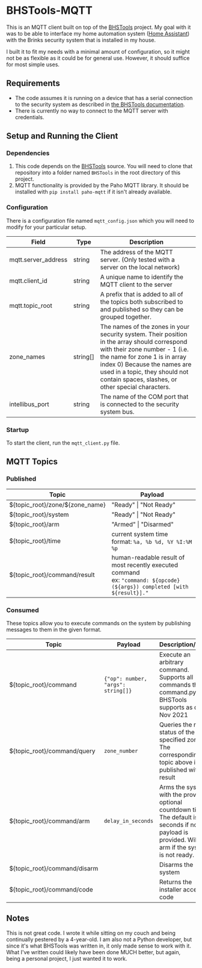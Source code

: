 # BHSTools-MQTT
This is an MQTT client built on top of the [BHSTools](https://github.com/flarn2006/BHSTools) project. My goal with it was to be able to interface my home automation system ([Home Assistant](https://www.home-assistant.io/)) with the Brinks security system that is installed in my house.

I built it to fit my needs with a minimal amount of configuration, so it might not be as flexible as it could be for general use. However, it should suffice for most simple uses.

## Requirements
- The code assumes it is running on a device that has a serial connection to the security system as described in [the BHSTools documentation](https://github.com/flarn2006/BHSTools#using-rs-485). 
- There is currently no way to connect to the MQTT server with credentials. 

## Setup and Running the Client

### Dependencies
1. This code depends on the [BHSTools](https://github.com/flarn2006/BHSTools) source. You will need to clone that repository into a folder named `BHSTools` in the root directory of this project.
2. MQTT functionality is provided by the Paho MQTT library. It should be installed with `pip install paho-mqtt` if it isn't already available.

### Configuration
There is a configuration file named `mqtt_config.json` which you will need to modify for your particular setup. 

| Field  | Type | Description |
| ------------- | ------------- | ------------- |
| mqtt.server_address | string | The address of the MQTT server. (Only tested with a server on the local network) |
| mqtt.client_id | string | A unique name to identify the MQTT client to the server |
| mqtt.topic_root | string | A prefix that is added to all of the topics both subscribed to and published so they can be grouped together. |
| zone_names | string[] | The names of the zones in your security system. Their position in the array should correspond with their zone number - 1 (i.e. the name for zone 1 is in array index 0) Because the names are used in a topic, they should not contain spaces, slashes, or other special characters. |
| intellibus_port | string | The name of the COM port that is connected to the security system bus. |

### Startup
To start the client, run the `mqtt_client.py` file.

## MQTT Topics

### Published

| Topic  | Payload |
| ------------- | ------------- |
| \${topic_root}/zone/${zone_name}  | "Ready" \| "Not Ready" |
| \${topic_root}/system  | "Ready" \| "Not Ready"  |
| ${topic_root}/arm | "Armed" \| "Disarmed" |
| ${topic_root}/time | current system time <br/> format: `%a, %b %d, %Y %I:%M %p` |
| ${topic_root}/command/result| human-readable result of most recently executed command <br />ex: `"command: ${opcode} (${args}) completed [with ${result}]."` |


### Consumed
These topics allow you to execute commands on the system by publishing messages to them in the given format.

| Topic  | Payload | Description/Notes |
| ------------- | ------------- | ------------- |
| \${topic_root}/command  | `{"op": number, "args": string[]}` | Execute an arbitrary command. Supports all commands that command.py from BHSTools supports as of Nov 2021 |
| \${topic_root}/command/query  | `zone_number` | Queries the ready status of the specified zone. The corresponding topic above is published with the result |
| ${topic_root}/command/arm | `delay_in_seconds` | Arms the system with the provided optional countdown time. The default is 60 seconds if no payload is provided. Will not arm if the system is not ready. |
| ${topic_root}/command/disarm | | Disarms the system |
| ${topic_root}/command/code |  | Returns the installer access code |

## Notes
This is not great code. I wrote it while sitting on my couch and being continually pestered by a 4-year-old. I am also not a Python developer, but since it's what BHSTools was written in, it only made sense to work with it. What I've written could likely have been done MUCH better, but again, being a personal project, I just wanted it to work.